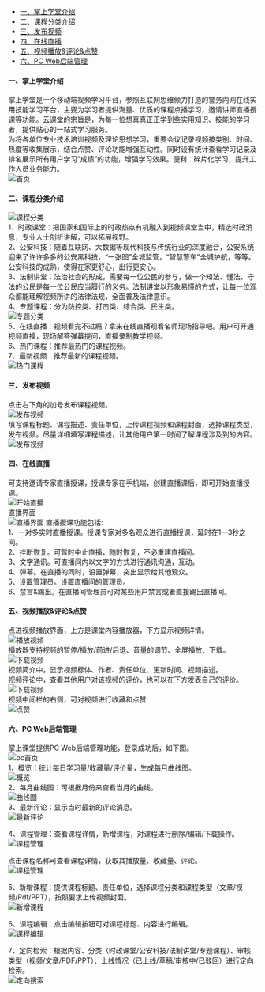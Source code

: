 <!-- START doctoc generated TOC please keep comment here to allow auto update -->
<!-- DON'T EDIT THIS SECTION, INSTEAD RE-RUN doctoc TO UPDATE -->

- [一、掌上学堂介绍](#%E4%B8%80%E6%8E%8C%E4%B8%8A%E5%AD%A6%E5%A0%82%E4%BB%8B%E7%BB%8D)
- [二、课程分类介绍](#%E4%BA%8C%E8%AF%BE%E7%A8%8B%E5%88%86%E7%B1%BB%E4%BB%8B%E7%BB%8D)
- [三、发布视频](#%E4%B8%89%E5%8F%91%E5%B8%83%E8%A7%86%E9%A2%91)
- [四、在线直播](#%E5%9B%9B%E5%9C%A8%E7%BA%BF%E7%9B%B4%E6%92%AD)
- [五、视频播放&评论&点赞](#%E4%BA%94%E8%A7%86%E9%A2%91%E6%92%AD%E6%94%BE%E8%AF%84%E8%AE%BA%E7%82%B9%E8%B5%9E)
- [六、PC Web后端管理](#%E5%85%ADpc-web%E5%90%8E%E7%AB%AF%E7%AE%A1%E7%90%86)

<!-- END doctoc generated TOC please keep comment here to allow auto update -->


#### 一、掌上学堂介绍
掌上学堂是一个移动端视频学习平台，参照互联网思维倾力打造的警务内网在线实用技能学习平台，主要为学习者提供海量、优质的课程点播学习，邀请讲师直播授课等功能。云课堂的宗旨是，为每一位想真真正正学到些实用知识、技能的学习者，提供贴心的一站式学习服务。  
为将各单位专业技术培训视频及理论思想学习，重要会议记录视频按类别、时间、热度等收集展示，结合点赞、评论功能增强互动性。同时设有统计查看学习记录及排名展示所有用户学习“成绩”的功能，增强学习效果。便利：碎片化学习，提升工作人员业务能力。  
![首页](./img/cloudclass/cloudclasshome.png)
#### 二、课程分类介绍
![课程分类](./img/cloudclass/fenlei.jpg)  
1、时政课堂：把国家和国际上的时政热点有机融入到视频课堂当中，精选时政消息，专业人士剖析讲解，可以拓展视野。  
2、公安科技：随着互联网、大数据等现代科技与传统行业的深度融合，公安系统迎来了许许多多的公安黑科技，“一张图”全城监管，“智慧警车”全城护航，等等。公安科技的成熟，使得在家更舒心，出行更安心。  
3、法制讲堂：法治社会的形成，需要每一位公民的参与，做一个知法、懂法、守法的公民是每一位公民应当履行的义务。法制讲堂以形象易懂的方式，让每一位观众都能理解视频所讲的法律法规，全面普及法律意识。  
4、专题课程：分为防控类、打击类、综合类、民生类。  
![专题分类](./img/cloudclass/zhuanti.jpg)    
5、在线直播：视频看完不过瘾？拿来在线直播观看名师现场指导吧。用户可开通视频直播，现场解答弹幕提问，直播录制教学视频。  
6、热门课程：推荐最热门的课程视频。  
7、最新视频：推荐最新的课程视频。  
![热门课程](./img/cloudclass/remen.jpg)    
#### 三、发布视频
点击右下角的加号发布课程视频。  
![发布视频](./img/cloudclass/newbuild.jpg)   
填写课程标题、课程描述、责任单位，上传课程视频和课程封面，选择课程类型，发布视频。尽量详细填写课程描述，让其他用户第一时间了解课程涉及到的内容。    
![发布视频](./img/cloudclass/fabu.png)   
#### 四、在线直播
可支持邀请专家直播授课，授课专家在手机端，创建直播课后，即可开始直播授课。  
![开始直播](./img/cloudclass/zhibo.jpg)  
直播界面  
![直播界面](./img/cloudclass/zhibo1.jpg)
直播授课功能包括:  
1、一对多实时直播授课。授课专家对多名观众进行直播授课，延时在1—3秒之间。  
2、挂断恢复。可暂时中止直播，随时恢复，不必重建直播间。  
3、文字通讯。可直播间内以文字的方式进行通讯沟通，互动。  
4、弹幕。在直播的同时，设置弹幕，突出显示给其他观众。  
5、设置管理员。设置直播间的管理员。  
6、禁言&踢出。在直播间管理员可对某些用户禁言或者直接踢出直播间。  
#### 五、视频播放&评论&点赞
点进视频播放界面，上方是课堂内容播放器，下方显示视频详情。  
![播放视频](./img/cloudclass/bofang.png)  
播放器支持视频的暂停/播放/前进/后退、音量的调节、全屏播放、下载。  
![下载视频](./img/cloudclass/xiazai.jpg)  
视频简介中，显示视频标体、作者、责任单位、更新时间、视频描述。  
视频评论中，查看其他用户对该视频的评价，也可以在下方发表自己的评价。  
![下载视频](./img/cloudclass/xiazai1.jpg)  
视频中间栏的右侧，可对视频进行收藏和点赞  
![点赞](./img/cloudclass/dianzan.jpg)  
#### 六、PC Web后端管理
掌上课堂提供PC Web后端管理功能，登录成功后，如下图。  
![pc首页](./img/cloudclass/pchome.jpg)  
1、概览：统计每日学习量/收藏量/评价量，生成每月曲线图。  
![概览](./img/cloudclass/gailan.jpg)  
2、每月曲线图：可根据月份来查看当月的曲线。  
![曲线图](./img/cloudclass/quxian.jpg)  
3、最新评论：显示当时最新的评论消息。  
![最新评论](./img/cloudclass/pinlun.jpg)  

4、课程管理：查看课程详情，新增课程，对课程进行删除/编辑/下载操作。  
![课程管理](./img/cloudclass/details.jpg)  

点击课程名称可查看课程详情，获取其播放量、收藏量、评论。  
![课程管理](./img/cloudclass/details1.jpg)  

5、新增课程：提供课程标题、责任单位，选择课程分类和课程类型（文章/视频/Pdf/PPT），按照要求上传视频封面。  
![新增课程](./img/cloudclass/add.jpg)  

6、课程编辑：点击编辑按钮可对课程标题、内容进行编辑。  
![课程编辑](./img/cloudclass/edit.jpg)  

7、定向检索：根据内容、分类（时政课堂/公安科技/法制讲堂/专题课程）、审核类型（视频/文章/PDF/PPT）、上线情况（已上线/草稿/审核中/已驳回）进行定向检索。  
![定向搜索](./img/cloudclass/sousuo.jpg)  
